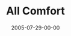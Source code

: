 ---
layout: message
category: message
series: "Special Effects"
title: "All Comfort"
date: 2005-07-29-00-00
message_id: 109
sc-permalink-url: "http://soundcloud.com/crdschurch/all-comfort"
audio: "http://s3.amazonaws.com/crossroads-media/messages/audio/Special_Effects_07_07-31-05_All_Comfort.mp3"
audio-duration: "43:45"
tag: 
 - forgiveness
 - healing
 - dead-man-walking
 - sexual-trauma
 - rape
 - hurt
explicit: false
---